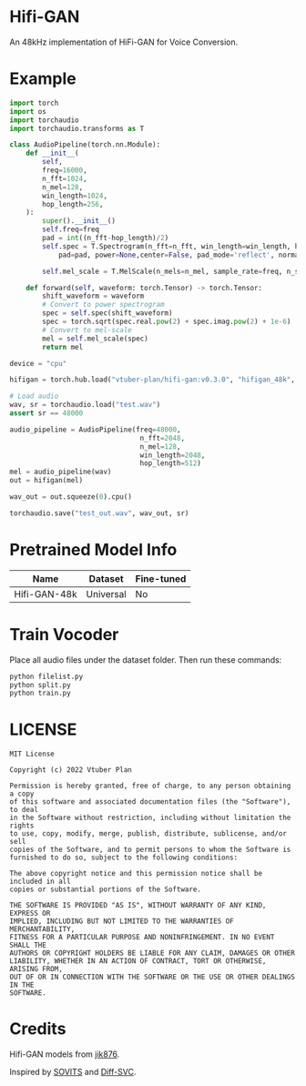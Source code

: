 # Hifi-GAN
An 48kHz implementation of HiFi-GAN for Voice Conversion.


# Example

```Python
import torch
import os
import torchaudio
import torchaudio.transforms as T

class AudioPipeline(torch.nn.Module):
    def __init__(
        self,
        freq=16000,
        n_fft=1024,
        n_mel=128,
        win_length=1024,
        hop_length=256,
    ):
        super().__init__()
        self.freq=freq
        pad = int((n_fft-hop_length)/2)
        self.spec = T.Spectrogram(n_fft=n_fft, win_length=win_length, hop_length=hop_length,
            pad=pad, power=None,center=False, pad_mode='reflect', normalized=False, onesided=True)

        self.mel_scale = T.MelScale(n_mels=n_mel, sample_rate=freq, n_stft=n_fft // 2 + 1)

    def forward(self, waveform: torch.Tensor) -> torch.Tensor:
        shift_waveform = waveform
        # Convert to power spectrogram
        spec = self.spec(shift_waveform)
        spec = torch.sqrt(spec.real.pow(2) + spec.imag.pow(2) + 1e-6)
        # Convert to mel-scale
        mel = self.mel_scale(spec)
        return mel

device = "cpu"

hifigan = torch.hub.load("vtuber-plan/hifi-gan:v0.3.0", "hifigan_48k", force_reload=True).to(device)

# Load audio
wav, sr = torchaudio.load("test.wav")
assert sr == 48000

audio_pipeline = AudioPipeline(freq=48000,
                                n_fft=2048,
                                n_mel=128,
                                win_length=2048,
                                hop_length=512)
mel = audio_pipeline(wav)
out = hifigan(mel)

wav_out = out.squeeze(0).cpu()

torchaudio.save("test_out.wav", wav_out, sr)
```

# Pretrained Model Info
|  Name            | Dataset   | Fine-tuned |
|  ----            | ----      |   ----     |
|  Hifi-GAN-48k    | Universal |     No     |

# Train Vocoder
Place all audio files under the dataset folder.
Then run these commands:
```bash
python filelist.py
python split.py
python train.py
```

# LICENSE
```
MIT License

Copyright (c) 2022 Vtuber Plan

Permission is hereby granted, free of charge, to any person obtaining a copy
of this software and associated documentation files (the "Software"), to deal
in the Software without restriction, including without limitation the rights
to use, copy, modify, merge, publish, distribute, sublicense, and/or sell
copies of the Software, and to permit persons to whom the Software is
furnished to do so, subject to the following conditions:

The above copyright notice and this permission notice shall be included in all
copies or substantial portions of the Software.

THE SOFTWARE IS PROVIDED "AS IS", WITHOUT WARRANTY OF ANY KIND, EXPRESS OR
IMPLIED, INCLUDING BUT NOT LIMITED TO THE WARRANTIES OF MERCHANTABILITY,
FITNESS FOR A PARTICULAR PURPOSE AND NONINFRINGEMENT. IN NO EVENT SHALL THE
AUTHORS OR COPYRIGHT HOLDERS BE LIABLE FOR ANY CLAIM, DAMAGES OR OTHER
LIABILITY, WHETHER IN AN ACTION OF CONTRACT, TORT OR OTHERWISE, ARISING FROM,
OUT OF OR IN CONNECTION WITH THE SOFTWARE OR THE USE OR OTHER DEALINGS IN THE
SOFTWARE.
```

# Credits
Hifi-GAN models from [jik876](https://github.com/jik876/hifi-gan).

Inspired by [SOVITS](https://github.com/innnky/so-vits-svc) and [Diff-SVC](https://github.com/prophesier/diff-svc).
